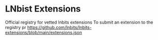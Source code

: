 # LNbist Extensions
Official registry for vetted lnbits extensions
To submit an extension to the registry pr https://github.com/lnbits/lnbits-extensions/blob/main/extensions.json

